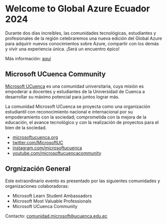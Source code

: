 # Welcome to Global Azure Ecuador 2024

Durante dos días increíbles, las comunidades tecnológicas, estudiantes y profesionales de la región celebraremos una nueva edición del Global Azure para adquirir nuevos conocimientos sobre Azure, compartir con los demás y vivir una experiencia única. 
¡Será un encuentro épico!

Más información: [aquí](https://www.globalazureecuador.com/)

## Microsoft UCuenca Community
[Microsoft UCuenca](https://microsoftucuenca.org/) es una comunidad universitaria, cuya misión es empoderar a docentes y estudiantes de la Universidad de Cuenca a desarrollar su máximo potencial para juntos lograr más.

La comunidad Microsoft UCuenca se proyecta como una organización estudiantil con reconocimiento nacional e internacional por su empoderamiento con la sociedad; comprometida con la mejora de la educación, el avance tecnológico y con la realización de proyectos para el bien de la sociedad.

- [microsoftucuenca.org](https://microsoftucuenca.org/)
- [twitter.com/MicrosoftUC](https://twitter.com/MicrosoftUC)
- [instagram.com/microsoftucuenca](https://www.instagram.com/microsoftucuenca/)
- [youtube.com/microsoftucuencacommunity](https://www.youtube.com/@microsoftucuencacommunity7130)

## Orgnización General

Este extraordinario evento es presentado por las siguientes comunidades y organizaciones colaboradoras:

- Microsoft Learn Student Ambassadors
- Microsoft Most Valuable Professionals
- Microsoft UCuenca Community


Contacto: comunidad.microsoft@ucuenca.edu.ec
